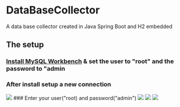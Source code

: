 # DataBaseCollector
A data base collector created in Java Spring Boot and H2 embedded

## The setup
### [Install MySQL Workbench](https://dev.mysql.com/downloads/installer/) & set the user to "root" and the password to "admin
### After install setup a new connection
<img src="https://i.imgur.com/N150VIX.png"/>
### Enter your user("root) and password("admin")
<img src="https://i.imgur.com/YM45Wph.png"/>
<img src="https://i.imgur.com/BaiMB42.png"/>
<img src="https://i.imgur.com/oLBBzzL.png"/>

